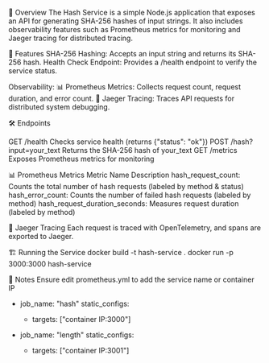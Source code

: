 📌 Overview
The Hash Service is a simple Node.js application that exposes an API for generating SHA-256 hashes of input strings.
It also includes observability features such as Prometheus metrics for monitoring and Jaeger tracing for distributed tracing.

🎯 Features
SHA-256 Hashing: Accepts an input string and returns its SHA-256 hash.
Health Check Endpoint: Provides a /health endpoint to verify the service status.

Observability:
📊 Prometheus Metrics: Collects request count, request duration, and error count.
📡 Jaeger Tracing: Traces API requests for distributed system debugging.

🛠️ Endpoints

GET	/health	Checks service health (returns {"status": "ok"})
POST	/hash?input=your_text	Returns the SHA-256 hash of your_text
GET	/metrics	Exposes Prometheus metrics for monitoring

📊 Prometheus Metrics
Metric Name	Description
hash_request_count:	Counts the total number of hash requests (labeled by method & status)
hash_error_count:	Counts the number of failed hash requests (labeled by method)
hash_request_duration_seconds:	Measures request duration (labeled by method)

📡 Jaeger Tracing
Each request is traced with OpenTelemetry, and spans are exported to Jaeger.

🏗️ Running the Service
docker build -t hash-service .
docker run -p 3000:3000 hash-service

📌 Notes
Ensure edit prometheus.yml to add the service name or container IP
  - job_name: "hash"
    static_configs:
      - targets: ["container IP:3000"]

  - job_name: "length"
    static_configs:
      - targets: ["container IP:3001"]
